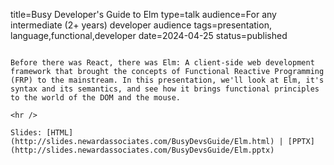 title=Busy Developer's Guide to Elm
type=talk
audience=For any intermediate (2+ years) developer audience
tags=presentation, language,functional,developer
date=2024-04-25
status=published
~~~~~~

Before there was React, there was Elm: A client-side web development framework that brought the concepts of Functional Reactive Programming (FRP) to the mainstream. In this presentation, we'll look at Elm, it's syntax and its semantics, and see how it brings functional principles to the world of the DOM and the mouse.
    
<hr />

Slides: [HTML](http://slides.newardassociates.com/BusyDevsGuide/Elm.html) | [PPTX](http://slides.newardassociates.com/BusyDevsGuide/Elm.pptx)

